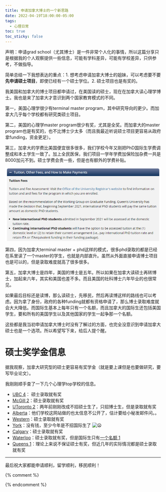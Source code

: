```yaml
---
title: 申请加拿大博士的一个新思路
date: 2022-04-19T18:00:00-05:00
tags:
  - 心理日常
toc: true
toc_sticky: false
---
```


声明：申请grad school（尤其博士）是一件非常个人化的事情，所以这篇分享只是根据我的个人观察提供一些信息，可能有学科差异，可能有学校差异，只供参考，不做指导。
<!--more-->

简单总结一下我想表达的重点：1. 想考虑申请加拿大博士的姐妹，可以考虑要不要**先申请硕士项目**，即使已经有一个硕士学位。2. 硕士项目也是有奖的。

我美国和加拿大的博士项目都申请过，在美国读的硕士，现在在加拿大读心理学博士。我也是来了加拿大才意识到两个国家教育模式的不同。

第一，美国心理学很少有terminal master program，其中研究导向的更少。而加拿大几乎每个学校都有研究类硕士项目。

第二，美国的心理学master program很少有奖，尤其是全奖。而加拿大的master program也是有奖的，也不比博士少太多（而且我最近听说硕士项目更容易从政府拿funding，资金更足）。

第三，加拿大的学费比美国便宜很多很多，我们学校今年又刚把PhD国际生学费调整成和本土学生一致了。加上全民医保，我们项目一学年学费加保险加杂费一共是8000加元不到。硕士学费会贵一些，但是也有额外的学费补贴。

<img src="https://raw.githubusercontent.com/samsmerrygoround/samsmerrygoround.github.io/main/assets/images/queens-psych-tuition.png" alt="queenspsych" width="700"/>

第四，因为加拿大terminal master + phd这样的模式，很多phd录取的都是已经在系里读了一个master的学生，也就是内部直升。虽然从外面直接申请博士项目也是可以的，但是录取难度就高了很多很多。

第五，加拿大博士是四年，美国的博士是五年。所以如果在加拿大读硕士再转博士，加起来六年，其实和美国也差不多。而且美国的社科博士六年毕业的也很常见。

如果最后目标还是读博，那么读硕士，先移民，然后再读博这样的路线也可以考虑。因为拿了身份，政府的各种funding就都有资格申请了，那么博士录取难度就会大大降低。而国际生基本上每年只有一个名额，而且加拿大的国际生还包括美国学生，要和所有的美国学生以及其他国家的学生一起争那一个名额。

这些都是我当初申请加拿大博士时没有了解过的方面，也完全没意识到申请加拿大硕士也是一个选项。所以希望写下来，给后人提个醒。


# 硕士奖学金信息
据我观察，加拿大研究型的硕士更容易有奖学金（就是要上课但是也要做研究，要写毕业论文）。

我刚刚顺手查了一下几个心理学top学校的信息。

-   [UBC 4](https://psych.ubc.ca/graduate/funding/)： 硕士录取就有奖
-   [McGill 2](https://www.mcgill.ca/psychology/graduate/prospective-students/financial-support)：硕士录取就有奖
-   [UToronto 2](https://www.psych.utoronto.ca/prospective-graduate-students/application-information#admission-accordion-5)：两年前刚刚改成不招硕士生了，只招博士生，但是录取就有奖
-   [Alberta](https://www.ualberta.ca/psychology/graduate-studies/application-information/index.html)：他们学校这网站做的也太信息不公开了，估计要给小秘发邮件问。。
-   [Western](https://psychology.uwo.ca/graduate/future_students/funding.html)：硕士录取就有奖
-   [York](https://psychology.gradstudies.yorku.ca/prospective-students/ma/)：没有钱，至少今年是不招国际生了 ![:frowning:](https://womenoverseas.com/images/emoji/apple/frowning.png?v=12 ":frowning:")
-   [Calgary](https://arts.ucalgary.ca/psychology/future-students/graduate/fees-and-funding)：硕士录取就有奖
-   [Waterloo](https://uwaterloo.ca/psychology/graduate-students/funding-awards)：硕士录取就有奖，但是国际生只有[一个名额 1](https://uwaterloo.ca/psychology/graduate-students/application-procedures-graduate-studies-psychology)
-   [Queens 1](https://www.queensu.ca/psychology/graduate/prospective-students/funding-awards-financial-support/funding-awards-and-financial-support)：理论上来说不保证硕士有奖，但近几年的实际情况都是硕士录取就有奖

---
最后祝大家都能申请顺利，留学顺利，移民顺利！

{% comment %}



{% endcomment %}
